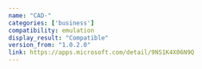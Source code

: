 ```yaml
---
name: "CAD·"
categories: ['business']
compatibility: emulation
display_result: "Compatible"
version_from: "1.0.2.0"
link: https://apps.microsoft.com/detail/9NS1K4X06N9Q
---
```

